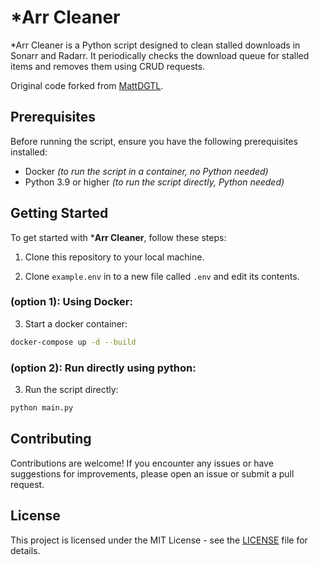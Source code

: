 # *Arr Cleaner

*Arr Cleaner is a Python script designed to clean stalled downloads in Sonarr and Radarr. 
It periodically checks the download queue for stalled items and removes them using CRUD requests.

Original code forked from [MattDGTL](https://github.com/MattDGTL/sonarr-radarr-queue-cleaner).

## Prerequisites

Before running the script, ensure you have the following prerequisites installed:

- Docker *(to run the script in a container, no Python needed)*
- Python 3.9 or higher *(to run the script directly, Python needed)*

## Getting Started

To get started with ***Arr Cleaner**, follow these steps:

1. Clone this repository to your local machine.

2. Clone `example.env` in to a new file called `.env` and edit its contents.

### (option 1): Using Docker:

3. Start a docker container:

```sh
docker-compose up -d --build
```

### (option 2): Run directly using python:

3. Run the script directly:
```sh
python main.py
```

## Contributing

Contributions are welcome! If you encounter any issues or have suggestions for improvements, please open an issue or submit a pull request.

## License

This project is licensed under the MIT License - see the [LICENSE](LICENSE) file for details.
